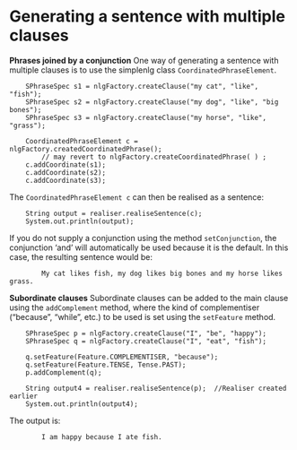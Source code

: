 # Generating a sentence with multiple clauses #

**Phrases joined by a conjunction**
One way of generating a sentence with multiple clauses is to use the simplenlg class `CoordinatedPhraseElement`.
```
	SPhraseSpec s1 = nlgFactory.createClause("my cat", "like", "fish");
	SPhraseSpec s2 = nlgFactory.createClause("my dog", "like", "big bones");
	SPhraseSpec s3 = nlgFactory.createClause("my horse", "like", "grass");

	CoordinatedPhraseElement c = nlgFactory.createdCoordinatedPhrase();
        // may revert to nlgFactory.createCoordinatedPhrase( ) ;
	c.addCoordinate(s1);
	c.addCoordinate(s2);
	c.addCoordinate(s3);
```

The `CoordinatedPhraseElement c` can then be realised as a sentence:
```
	String output = realiser.realiseSentence(c);
	System.out.println(output);
```

If you do not supply a conjunction using the method `setConjunction`, the conjunction ‘and’ will automatically be used because it is the default. In this case, the resulting sentence would be:
```
        My cat likes fish, my dog likes big bones and my horse likes grass.
```


**Subordinate clauses**
Subordinate clauses can be added to the main clause using the `addComplement` method, where the kind of complementiser (“because”, “while”, etc.) to be used is set using the `setFeature` method.
```
	SPhraseSpec p = nlgFactory.createClause("I", "be", "happy");
	SPhraseSpec q = nlgFactory.createClause("I", "eat", "fish");
	
	q.setFeature(Feature.COMPLEMENTISER, "because");
	q.setFeature(Feature.TENSE, Tense.PAST);
	p.addComplement(q);
		
	String output4 = realiser.realiseSentence(p);  //Realiser created earlier
	System.out.println(output4);
```

The output is:
```
        I am happy because I ate fish.
```